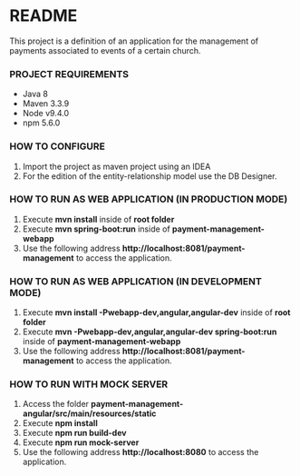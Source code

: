 # README #

This project is a definition of an application for the management of payments associated to events of a certain church.

### PROJECT REQUIREMENTS ###

* Java 8
* Maven 3.3.9
* Node v9.4.0
* npm 5.6.0

### HOW TO CONFIGURE ###

1. Import the project as maven project using an IDEA
2. For the edition of the entity-relationship model use the DB Designer.

### HOW TO RUN AS WEB APPLICATION (IN PRODUCTION MODE) ###

1. Execute **mvn install** inside of **root folder**
2. Execute **mvn spring-boot:run** inside of **payment-management-webapp**
3. Use the following address **http://localhost:8081/payment-management** to access the application.

### HOW TO RUN AS WEB APPLICATION (IN DEVELOPMENT MODE) ###

1. Execute **mvn install -Pwebapp-dev,angular,angular-dev** inside of **root folder**
2. Execute **mvn -Pwebapp-dev,angular,angular-dev spring-boot:run** inside of **payment-management-webapp**
3. Use the following address **http://localhost:8081/payment-management** to access the application.

### HOW TO RUN WITH MOCK SERVER ###

1. Access the folder **payment-management-angular/src/main/resources/static**
2. Execute **npm install**
3. Execute **npm run build-dev**
4. Execute **npm run mock-server**
5. Use the following address **http://localhost:8080** to access the application.
